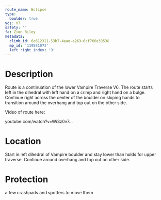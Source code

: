 ```yaml
---
route_name: Eclipse
type:
  boulder: true
yds: V7
safety: ''
fa: Zion Riley
metadata:
  climb_id: 6c612321-53b7-4aae-a263-6cf766e30538
  mp_id: '119581073'
  left_right_index: '9'
---
```

# Description
Route is a continuation of the lower Vampire Traverse V6. The route starts left in the dihedral with left hand on a crimp and right hand on a bulge. Continue right across the center of the boulder on sloping hands to transition around the overhang and top out on the other side.

Video of route here:

youtube.com/watch?v=Wi3z0v7…

# Location
Start in left dihedral of Vampire boulder and stay lower than holds for upper traverse. Continue around overhang and top out on other side.

# Protection
a few crashpads and spotters to move them

